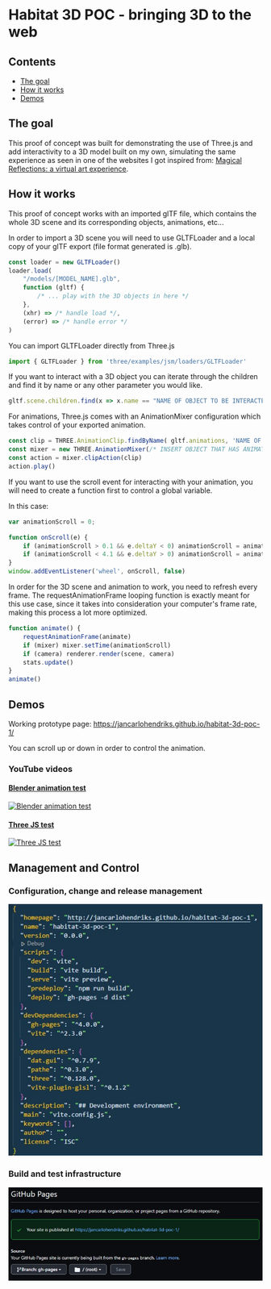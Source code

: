 # Habitat 3D POC - bringing 3D to the web

## Contents
- [The goal](#the-goal)
- [How it works](#how-it-works)
- [Demos](#demos)

## The goal
This proof of concept was built for demonstrating the use of Three.js and add interactivity to a 3D model built on my own, simulating the same experience as seen in one of the websites I got inspired from: [Magical Reflections: a virtual art experience](https://www.magische-spiegelungen.de/).

## How it works
This proof of concept works with an imported glTF file, which contains the whole 3D scene and its corresponding objects, animations, etc...

In order to import a 3D scene you will need to use GLTFLoader and a local copy of your glTF export (file format generated is .glb).
```js
const loader = new GLTFLoader()
loader.load(
	"/models/[MODEL_NAME].glb",
	function (gltf) {
		/* ... play with the 3D objects in here */
	},
	(xhr) => /* handle load */,
	(error) => /* handle error */
)
```

You can import GLTFLoader directly from Three.js
```js
import { GLTFLoader } from 'three/examples/jsm/loaders/GLTFLoader'
```

If you want to interact with a 3D object you can iterate through the children and find it by name or any other parameter you would like.
```js
gltf.scene.children.find(x => x.name == "NAME OF OBJECT TO BE INTERACTED WITH")
```

For animations, Three.js comes with an AnimationMixer configuration which takes control of your exported animation.
```js
const clip = THREE.AnimationClip.findByName( gltf.animations, 'NAME OF THE ANIMATION' )
const mixer = new THREE.AnimationMixer(/* INSERT OBJECT THAT HAS ANIMATION EG. gltf.cameras[0] */)
const action = mixer.clipAction(clip)
action.play()
```

If you want to use the scroll event for interacting with your animation, you will need to create a function first to control a global variable.

In this case:

```js
var animationScroll = 0;
```

```js
function onScroll(e) {
	if (animationScroll > 0.1 && e.deltaY < 0) animationScroll = animationScroll - 0.1
	if (animationScroll < 4.1 && e.deltaY > 0) animationScroll = animationScroll + 0.1
}
window.addEventListener('wheel', onScroll, false)
```

In order for the 3D scene and animation to work, you need to refresh every frame. The requestAnimationFrame looping function is exactly meant for this use case, since it takes into consideration your computer's frame rate, making this process a lot more optimized.

```js
function animate() {
	requestAnimationFrame(animate)
	if (mixer) mixer.setTime(animationScroll)
	if (camera) renderer.render(scene, camera)
	stats.update()
}
animate()
```

## Demos

Working prototype page: https://jancarlohendriks.github.io/habitat-3d-poc-1/

You can scroll up or down in order to control the animation.


### YouTube videos
#### [Blender animation test](https://www.youtube.com/watch?v=tyoUzYoNWDQ)
[![Blender animation test](https://img.youtube.com/vi/tyoUzYoNWDQ/0.jpg)](https://www.youtube.com/watch?v=tyoUzYoNWDQ "Blender animation test")

#### [Three JS test](https://www.youtube.com/watch?v=n1ApTcDTFVk)
[![Three JS test](https://img.youtube.com/vi/n1ApTcDTFVk/0.jpg)](https://www.youtube.com/watch?v=n1ApTcDTFVk "Three JS test")

## Management and Control

### Configuration, change and release management
![Three Config](./readme-docs/three-config.jpg)

### Build and test infrastructure
![Pano Deploy](./readme-docs/three-deploy.jpg)